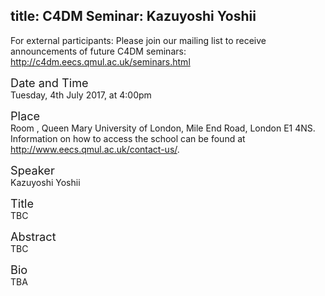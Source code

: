 title: C4DM Seminar: Kazuyoshi Yoshii
-----------------

<p>For external participants: Please join our mailing list to receive announcements of future C4DM seminars: <a href="http://c4dm.eecs.qmul.ac.uk/seminars.html">http://c4dm.eecs.qmul.ac.uk/seminars.html</a></p>


<span style="font-size: 130%;">Date and Time</span></br>
Tuesday, 4th July 2017, at 4:00pm

<span style="font-size: 130%;">Place</span></br>
Room <TBC>, Queen Mary University of London, Mile End Road, London E1 4NS. Information on how to access the school can be found at <a href="http://www.eecs.qmul.ac.uk/contact-us/">http://www.eecs.qmul.ac.uk/contact-us/</a>.

<span style="font-size: 130%;">Speaker</span></br>
Kazuyoshi Yoshii

<span style="font-size: 130%;">Title</span></br>
TBC

<span style="font-size: 130%;">Abstract</span></br>
TBC

<span style="font-size: 130%;">Bio</span></br>
TBA
